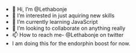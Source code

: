 - 👋 Hi, I’m @Lethabonje
- 👀 I’m interested in just aquiring new skills
- 🌱 I’m currently learning JavaScript
- 💞️ I’m looking to collaborate on anything really
- 📫 How to reach me- @Lethabonje on twitter
- I am doing this for the endorphin boost for now.

<!---
Lethabonje/Lethabonje is a ✨ special ✨ repository because its `README.md` (this file) appears on your GitHub profile.
You can click the Preview link to take a look at your changes.
--->

